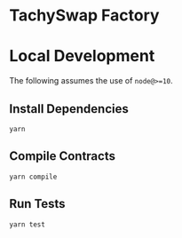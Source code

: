 # TachySwap Factory

# Local Development

The following assumes the use of `node@>=10`.

## Install Dependencies

`yarn`

## Compile Contracts

`yarn compile`

## Run Tests

`yarn test`

